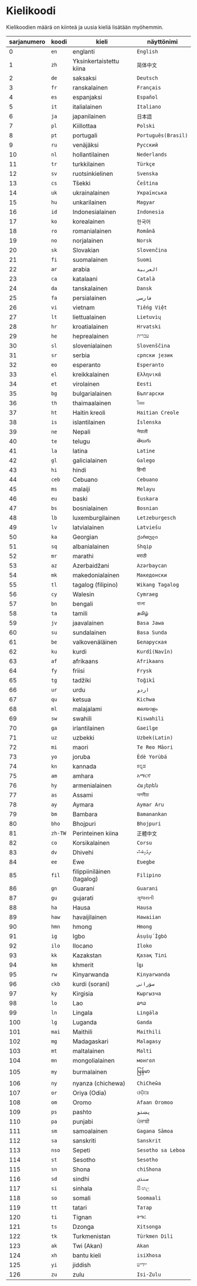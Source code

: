# Kielikoodi

Kielikoodien määrä on kiinteä ja uusia kieliä lisätään myöhemmin.

| sarjanumero | koodi | kieli | näyttönimi |
| - | - | - | - |
| 0 | `en` | englanti | `English` |
| 1 | `zh` | Yksinkertaistettu kiina | `简体中文` |
| 2 | `de` | saksaksi | `Deutsch` |
| 3 | `fr` | ranskalainen | `Français` |
| 4 | `es` | espanjaksi | `Español` |
| 5 | `it` | italialainen | `Italiano` |
| 6 | `ja` | japanilainen | `日本語` |
| 7 | `pl` | Kiillottaa | `Polski` |
| 8 | `pt` | portugali | `Português(Brasil)` |
| 9 | `ru` | venäjäksi | `Русский` |
| 10 | `nl` | hollantilainen | `Nederlands` |
| 11 | `tr` | turkkilainen | `Türkçe` |
| 12 | `sv` | ruotsinkielinen | `Svenska` |
| 13 | `cs` | Tšekki | `Čeština` |
| 14 | `uk` | ukrainalainen | `Українська` |
| 15 | `hu` | unkarilainen | `Magyar` |
| 16 | `id` | Indonesialainen | `Indonesia` |
| 17 | `ko` | korealainen | `한국어` |
| 18 | `ro` | romanialainen | `Română` |
| 19 | `no` | norjalainen | `Norsk` |
| 20 | `sk` | Slovakian | `Slovenčina` |
| 21 | `fi` | suomalainen | `Suomi` |
| 22 | `ar` | arabia | `العربية` |
| 23 | `ca` | katalaani | `Català` |
| 24 | `da` | tanskalainen | `Dansk` |
| 25 | `fa` | persialainen | `فارسی` |
| 26 | `vi` | vietnam | `Tiếng Việt` |
| 27 | `lt` | liettualainen | `Lietuvių` |
| 28 | `hr` | kroatialainen | `Hrvatski` |
| 29 | `he` | heprealainen | `עברית` |
| 30 | `sl` | slovenialainen | `Slovenščina` |
| 31 | `sr` | serbia | `српски језик` |
| 32 | `eo` | esperanto | `Esperanto` |
| 33 | `el` | kreikkalainen | `Ελληνικά` |
| 34 | `et` | virolainen | `Eesti` |
| 35 | `bg` | bulgarialainen | `Български` |
| 36 | `th` | thaimaalainen | `ไทย` |
| 37 | `ht` | Haitin kreoli | `Haitian Creole` |
| 38 | `is` | islantilainen | `Íslenska` |
| 39 | `ne` | Nepali | `नेपाली` |
| 40 | `te` | telugu | `తెలుగు` |
| 41 | `la` | latina | `Latine` |
| 42 | `gl` | galicialainen | `Galego` |
| 43 | `hi` | hindi | `हिन्दी` |
| 44 | `ceb` | Cebuano | `Cebuano` |
| 45 | `ms` | malaiji | `Melayu` |
| 46 | `eu` | baski | `Euskara` |
| 47 | `bs` | bosnialainen | `Bosnian` |
| 48 | `lb` | luxemburgilainen | `Letzeburgesch` |
| 49 | `lv` | latvialainen | `Latviešu` |
| 50 | `ka` | Georgian | `ქართული` |
| 51 | `sq` | albanialainen | `Shqip` |
| 52 | `mr` | marathi | `मराठी` |
| 53 | `az` | Azerbaidžani | `Azərbaycan` |
| 54 | `mk` | makedonialainen | `Македонски` |
| 55 | `tl` | tagalog (filipino) | `Wikang Tagalog` |
| 56 | `cy` | Walesin | `Cymraeg` |
| 57 | `bn` | bengali | `বাংলা` |
| 58 | `ta` | tamili | `தமிழ்` |
| 59 | `jv` | jaavalainen | `Basa Jawa` |
| 60 | `su` | sundalainen | `Basa Sunda` |
| 61 | `be` | valkovenäläinen | `Беларуская` |
| 62 | `ku` | kurdi | `Kurdî(Navîn)` |
| 63 | `af` | afrikaans | `Afrikaans` |
| 64 | `fy` | friisi | `Frysk` |
| 65 | `tg` | tadžiki | `Toğikī` |
| 66 | `ur` | urdu | `اردو` |
| 67 | `qu` | ketsua | `Kichwa` |
| 68 | `ml` | malajalami | `മലയാളം` |
| 69 | `sw` | swahili | `Kiswahili` |
| 70 | `ga` | irlantilainen | `Gaeilge` |
| 71 | `uz` | uzbekki | `Uzbek(Latin)` |
| 72 | `mi` | maori | `Te Reo Māori` |
| 73 | `yo` | joruba | `Èdè Yorùbá` |
| 74 | `kn` | kannada | `ಕನ್ನಡ` |
| 75 | `am` | amhara | `አማርኛ` |
| 76 | `hy` | armenialainen | `Հայերեն` |
| 77 | `as` | Assami | `অসমীয়া` |
| 78 | `ay` | Aymara | `Aymar Aru` |
| 79 | `bm` | Bambara | `Bamanankan` |
| 80 | `bho` | Bhojpuri | `Bhojpuri` |
| 81 | `zh-TW` | Perinteinen kiina | `正體中文` |
| 82 | `co` | Korsikalainen | `Corsu` |
| 83 | `dv` | Dhivehi | `ދިވެހިބަސް` |
| 84 | `ee` | Ewe | `Eʋegbe` |
| 85 | `fil` | filippiiniläinen (tagalog) | `Filipino` |
| 86 | `gn` | Guaraní | `Guarani` |
| 87 | `gu` | gujarati | `ગુજરાતી` |
| 88 | `ha` | Hausa | `Hausa` |
| 89 | `haw` | havaijilainen | `Hawaiian` |
| 90 | `hmn` | hmong | `Hmong` |
| 91 | `ig` | Igbo | `Ásụ̀sụ́ Ìgbò` |
| 92 | `ilo` | Ilocano | `Iloko` |
| 93 | `kk` | Kazakstan | `Қазақ Тілі` |
| 94 | `km` | khmerit | `ខ្មែរ` |
| 95 | `rw` | Kinyarwanda | `Kinyarwanda` |
| 96 | `ckb` | kurdi (sorani) | `سۆرانی` |
| 97 | `ky` | Kirgisia | `Кыргызча` |
| 98 | `lo` | Lao | `ລາວ` |
| 99 | `ln` | Lingala | `Lingála` |
| 100 | `lg` | Luganda | `Ganda` |
| 101 | `mai` | Maithili | `Maithili` |
| 102 | `mg` | Madagaskari | `Malagasy` |
| 103 | `mt` | maltalainen | `Malti` |
| 104 | `mn` | mongolialainen | `монгол` |
| 105 | `my` | burmalainen | `မြန်မာ` |
| 106 | `ny` | nyanza (chichewa) | `ChiCheŵa` |
| 107 | `or` | Oriya (Odia) | `ଓଡ଼ିଆ` |
| 108 | `om` | Oromo | `Afaan Oromoo` |
| 109 | `ps` | pashto | `پښتو` |
| 110 | `pa` | punjabi | `ਪੰਜਾਬੀ` |
| 111 | `sm` | samoalainen | `Gagana Sāmoa` |
| 112 | `sa` | sanskriti | `Sanskrit` |
| 113 | `nso` | Sepeti | `Sesotho sa Leboa` |
| 114 | `st` | Sesotho | `Sesotho` |
| 115 | `sn` | Shona | `chiShona` |
| 116 | `sd` | sindhi | `سنڌي` |
| 117 | `si` | sinhala | `සිංහල` |
| 118 | `so` | somali | `Soomaali` |
| 119 | `tt` | tatari | `Татар` |
| 120 | `ti` | Tignan | `ትግር` |
| 121 | `ts` | Dzonga | `Xitsonga` |
| 122 | `tk` | Turkmenistan | `Türkmen Dili` |
| 123 | `ak` | Twi (Akan) | `Akan` |
| 124 | `xh` | bantu kieli | `isiXhosa` |
| 125 | `yi` | jiddish | `ייִדיש` |
| 126 | `zu` | zulu | `Isi-Zulu` |